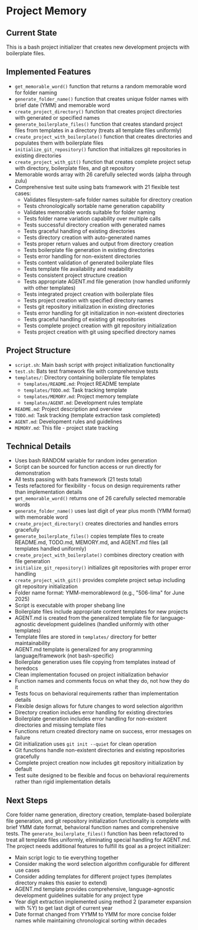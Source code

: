 # Project Memory

## Current State
This is a bash project initializer that creates new development projects with boilerplate files.

## Implemented Features
- `get_memorable_word()` function that returns a random memorable word for folder naming
- `generate_folder_name()` function that creates unique folder names with brief date (YMM) and memorable word
- `create_project_directory()` function that creates project directories with generated or specified names
- `generate_boilerplate_files()` function that creates standard project files from templates in a directory (treats all template files uniformly)
- `create_project_with_boilerplate()` function that creates directories and populates them with boilerplate files
- `initialize_git_repository()` function that initializes git repositories in existing directories
- `create_project_with_git()` function that creates complete project setup with directory, boilerplate files, and git repository
- Memorable words array with 26 carefully selected words (alpha through zulu)
- Comprehensive test suite using bats framework with 21 flexible test cases:
  - Validates filesystem-safe folder names suitable for directory creation
  - Tests chronologically sortable name generation capability
  - Validates memorable words suitable for folder naming
  - Tests folder name variation capability over multiple calls
  - Tests successful directory creation with generated names
  - Tests graceful handling of existing directories
  - Tests directory creation with auto-generated names
  - Tests proper return values and output from directory creation
  - Tests boilerplate file generation in existing directories
  - Tests error handling for non-existent directories
  - Tests content validation of generated boilerplate files
  - Tests template file availability and readability
  - Tests consistent project structure creation
  - Tests appropriate AGENT.md file generation (now handled uniformly with other templates)
  - Tests integrated project creation with boilerplate files
  - Tests project creation with specified directory names
  - Tests git repository initialization in existing directories
  - Tests error handling for git initialization in non-existent directories
  - Tests graceful handling of existing git repositories
  - Tests complete project creation with git repository initialization
  - Tests project creation with git using specified directory names

## Project Structure
- `script.sh`: Main bash script with project initialization functionality
- `test.sh`: Bats test framework file with comprehensive tests
- `templates/`: Directory containing boilerplate file templates
  - `templates/README.md`: Project README template
  - `templates/TODO.md`: Task tracking template
  - `templates/MEMORY.md`: Project memory template
  - `templates/AGENT.md`: Development rules template
- `README.md`: Project description and overview
- `TODO.md`: Task tracking (template extraction task completed)
- `AGENT.md`: Development rules and guidelines
- `MEMORY.md`: This file - project state tracking

## Technical Details
- Uses bash RANDOM variable for random index generation
- Script can be sourced for function access or run directly for demonstration
- All tests passing with bats framework (21 tests total)
- Tests refactored for flexibility - focus on design requirements rather than implementation details
- `get_memorable_word()` returns one of 26 carefully selected memorable words
- `generate_folder_name()` uses last digit of year plus month (YMM format) with memorable word
- `create_project_directory()` creates directories and handles errors gracefully
- `generate_boilerplate_files()` copies template files to create README.md, TODO.md, MEMORY.md, and AGENT.md files (all templates handled uniformly)
- `create_project_with_boilerplate()` combines directory creation with file generation
- `initialize_git_repository()` initializes git repositories with proper error handling
- `create_project_with_git()` provides complete project setup including git repository initialization
- Folder name format: YMM-memorableword (e.g., "506-lima" for June 2025)
- Script is executable with proper shebang line
- Boilerplate files include appropriate content templates for new projects
- AGENT.md is created from the generalized template file for language-agnostic development guidelines (handled uniformly with other templates)
- Template files are stored in `templates/` directory for better maintainability
- AGENT.md template is generalized for any programming language/framework (not bash-specific)
- Boilerplate generation uses file copying from templates instead of heredocs
- Clean implementation focused on project initialization behavior
- Function names and comments focus on what they do, not how they do it
- Tests focus on behavioral requirements rather than implementation details
- Flexible design allows for future changes to word selection algorithm
- Directory creation includes error handling for existing directories
- Boilerplate generation includes error handling for non-existent directories and missing template files
- Functions return created directory name on success, error messages on failure
- Git initialization uses `git init --quiet` for clean operation
- Git functions handle non-existent directories and existing repositories gracefully
- Complete project creation now includes git repository initialization by default
- Test suite designed to be flexible and focus on behavioral requirements rather than rigid implementation details

## Next Steps
Core folder name generation, directory creation, template-based boilerplate file generation, and git repository initialization functionality is complete with brief YMM date format, behavioral function names and comprehensive tests. The `generate_boilerplate_files()` function has been refactored to treat all template files uniformly, eliminating special handling for AGENT.md. The project needs additional features to fulfill its goal as a project initializer:
- Main script logic to tie everything together
- Consider making the word selection algorithm configurable for different use cases
- Consider adding templates for different project types (templates directory makes this easier to extend)
- AGENT.md template provides comprehensive, language-agnostic development guidelines suitable for any project type
- Year digit extraction implemented using method 2 (parameter expansion with %Y) to get last digit of current year
- Date format changed from YYMM to YMM for more concise folder names while maintaining chronological sorting within decades